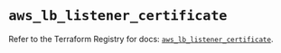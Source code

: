 # `aws_lb_listener_certificate`

Refer to the Terraform Registry for docs: [`aws_lb_listener_certificate`](https://registry.terraform.io/providers/hashicorp/aws/6.11.0/docs/resources/lb_listener_certificate).
